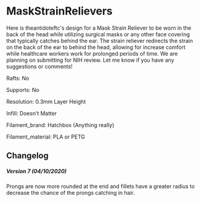 # MaskStrainRelievers
Here is theantidoteftc's design for a Mask Strain Reliever to be worn in the back of the head while utilizing surgical masks or any other face covering that typically catches behind the ear.  The strain reliever redirects the strain on the back of the ear to behind the head, allowing for increase comfort while healthcare workers work for prolonged periods of time.  We are planning on submitting for NIH review.  Let me know if you have any suggestions or comments!

Rafts:
No

Supports:
No

Resolution:
0.3mm Layer Height

Infill:
Doesn't Matter

Filament_brand:
Hatchbox (Anything really)

Filament_material:
PLA or PETG

## Changelog
##### Version 7 (04/10/2020)

Prongs are now more rounded at the end and fillets have a greater radius to decrease the chance of the prongs catching in hair.
